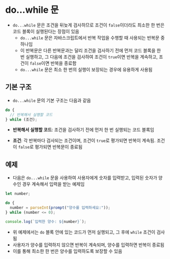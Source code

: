 # do...while 문

* `do...while` 문은 조건을 뒤늦게 검사하므로 조건이 `false`이더라도 최소한 한 번은 코드 블록이 실행된다는 장점이 있음
  * `do...while` 문은 자바스크립트에서 반복 작업을 수행할 때 사용되는 반복문 중 하나임
  * 이 반복문은 다른 반복문과는 달리 조건을 검사하기 전에 먼저 코드 블록을 한 번 실행하고, 그 다음에 조건을 검사하여 조건이 `true`이면 반복을 계속하고, 조건이 `false`이면 반복을 종료함
  * `do...while` 문은 최소 한 번의 실행이 보장되는 경우에 유용하게 사용됨

## 기본 구조

* `do...while` 문의 기본 구조는 다음과 같음

```javascript
do {
  // 반복해서 실행할 코드
} while (조건);
```

* **반복해서 실행할 코드**: 조건을 검사하기 전에 먼저 한 번 실행되는 코드 블록임

* **조건**: 각 반복마다 검사되는 조건이며, 조건이 `true`로 평가되면 반복이 계속됨. 조건이 `false`로 평가되면 반복문이 종료됨

## 예제

* 다음은 `do...while` 문을 사용하여 사용자에게 숫자를 입력받고, 입력된 숫자가 양수인 경우 계속해서 입력을 받는 예제임

```javascript
let number;

do {
  number = parseInt(prompt("양수를 입력하세요:"));
} while (number <= 0);

console.log(`입력한 양수: ${number}`);
```

* 위 예제에서는 `do` 블록 안에 있는 코드가 먼저 실행되고, 그 후에 `while` 조건이 검사됨
* 사용자가 양수를 입력하지 않으면 반복이 계속되며, 양수를 입력하면 반복이 종료됨
* 이를 통해 최소한 한 번은 양수를 입력하도록 보장할 수 있음